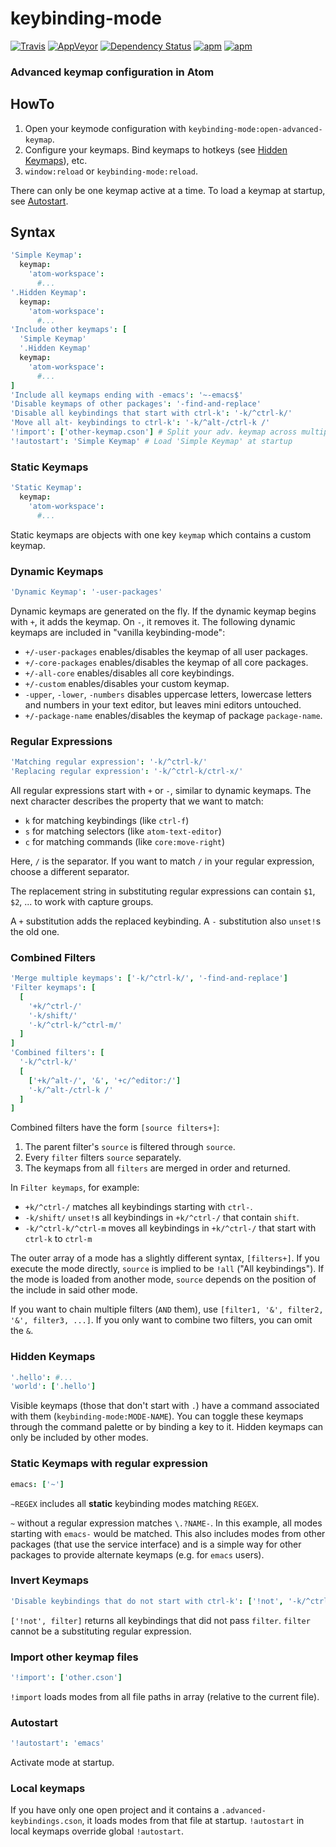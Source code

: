 keybinding-mode
===============
[![Travis](https://img.shields.io/travis/deprint/keybinding-mode.svg?style=flat-square)](https://travis-ci.org/deprint/keybinding-mode) [![AppVeyor](https://img.shields.io/appveyor/ci/deprint/keybinding-mode.svg?style=flat-square)](https://ci.appveyor.com/project/deprint/keybinding-mode) [![Dependency Status](https://david-dm.org/deprint/keybinding-mode.svg?style=flat-square)](https://david-dm.org/deprint/keybinding-mode) [![apm](https://img.shields.io/apm/dm/keybinding-mode.svg?style=flat-square)](https://github.com/deprint/keybinding-mode) [![apm](https://img.shields.io/apm/v/keybinding-mode.svg?style=flat-square)](https://github.com/deprint/keybinding-mode)

### Advanced keymap configuration in Atom

## HowTo
1. Open your keymode configuration with `keybinding-mode:open-advanced-keymap`.
2. Configure your keymaps. Bind keymaps to hotkeys (see [Hidden Keymaps](#hidden-keymaps)), etc.
3. `window:reload` or `keybinding-mode:reload`.

There can only be one keymap active at a time. To load a keymap at startup, see [Autostart](#autostart).

## Syntax

```coffee
'Simple Keymap':
  keymap:
    'atom-workspace':
      #...
'.Hidden Keymap':
  keymap:
    'atom-workspace':
      #...
'Include other keymaps': [
  'Simple Keymap'
  '.Hidden Keymap'
  keymap:
    'atom-workspace':
      #...
]
'Include all keymaps ending with -emacs': '~-emacs$'
'Disable keymaps of other packages': '-find-and-replace'
'Disable all keybindings that start with ctrl-k': '-k/^ctrl-k/'
'Move all alt- keybindings to ctrl-k': '-k/^alt-/ctrl-k /'
'!import': ['other-keymap.cson'] # Split your adv. keymap across multiple files
'!autostart': 'Simple Keymap' # Load 'Simple Keymap' at startup
```

### Static Keymaps

```coffee
'Static Keymap':
  keymap:
    'atom-workspace':
      #...
```

Static keymaps are objects with one key `keymap` which contains a custom keymap.

### Dynamic Keymaps

```coffee
'Dynamic Keymap': '-user-packages'
```

Dynamic keymaps are generated on the fly. If the dynamic keymap begins with `+`,
it adds the keymap. On `-`, it removes it. The following dynamic keymaps are
included in "vanilla keybinding-mode":

* `+/-user-packages` enables/disables the keymap of all user packages.
* `+/-core-packages` enables/disables the keymap of all core packages.
* `+/-all-core` enables/disables all core keybindings.
* `+/-custom` enables/disables your custom keymap.
* `-upper`, `-lower`, `-numbers` disables uppercase letters, lowercase letters and numbers in your text editor, but leaves mini editors untouched.
* `+/-package-name` enables/disables the keymap of package `package-name`.

### Regular Expressions

```coffee
'Matching regular expression': '-k/^ctrl-k/'
'Replacing regular expression': '-k/^ctrl-k/ctrl-x/'
```

All regular expressions start with `+` or `-`, similar to dynamic keymaps.
The next character describes the property that we want to match:

* `k` for matching keybindings (like `ctrl-f`)
* `s` for matching selectors (like `atom-text-editor`)
* `c` for matching commands (like `core:move-right`)

Here, `/` is the separator. If you want to match `/` in your regular expression, choose a different separator.

The replacement string in substituting regular expressions can contain `$1`, `$2`, ... to work with capture groups.

A `+` substitution adds the replaced keybinding. A `-` substitution also `unset!`s the old one.

### Combined Filters

```coffee
'Merge multiple keymaps': ['-k/^ctrl-k/', '-find-and-replace']
'Filter keymaps': [
  [
    '+k/^ctrl-/'
    '-k/shift/'
    '-k/^ctrl-k/^ctrl-m/'
  ]
]
'Combined filters': [
  '-k/^ctrl-k/'
  [
    ['+k/^alt-/', '&', '+c/^editor:/']
    '-k/^alt-/ctrl-k /'
  ]
]
```

Combined filters have the form `[source filters+]`:

1. The parent filter's `source` is filtered through `source`.
2. Every `filter` filters `source` separately.
3. The keymaps from all `filters` are merged in order and returned.

In `Filter keymaps`, for example:

* `+k/^ctrl-/` matches all keybindings starting with `ctrl-`.
* `-k/shift/` `unset!`s all keybindings in `+k/^ctrl-/` that contain `shift`.
* `-k/^ctrl-k/^ctrl-m` moves all keybindings in `+k/^ctrl-/` that start with `ctrl-k` to `ctrl-m`

The outer array of a mode has a slightly different syntax, `[filters+]`.
If you execute the mode directly, `source` is implied to be `!all` ("All keybindings").
If the mode is loaded from another mode, `source` depends on the position of the include in said other mode.

If you want to chain multiple filters (`AND` them), use `[filter1, '&', filter2, '&', filter3, ...]`. If you only want to combine two filters, you can omit the `&`.

### Hidden Keymaps

```coffee
'.hello': #...
'world': ['.hello']
```

Visible keymaps (those that don't start with `.`) have a command
associated with them (`keybinding-mode:MODE-NAME`). You can toggle these keymaps through the command palette or by binding a key to it.
Hidden keymaps can only be included by other modes.

### Static Keymaps with regular expression

```coffee
emacs: ['~']
```

`~REGEX` includes all __static__ keybinding modes matching `REGEX`.

`~` without a regular expression matches `\.?NAME-`. In this example, all modes starting with `emacs-` would be matched. This also includes modes from other packages (that use the service interface) and is a simple way for other packages to provide alternate keymaps (e.g. for `emacs` users).

### Invert Keymaps

```coffee
'Disable keybindings that do not start with ctrl-k': ['!not', '-k/^ctrl-k/']
```

`['!not', filter]` returns all keybindings that did not pass `filter`. `filter` cannot be a substituting regular expression.

### Import other keymap files

```coffee
'!import': ['other.cson']
```

`!import` loads modes from all file paths in array (relative to the current file).

### Autostart

```coffee
'!autostart': 'emacs'
```

Activate mode at startup.

### Local keymaps

If you have only one open project and it contains a `.advanced-keybindings.cson`, it loads modes from that file at startup. `!autostart` in local keymaps override global `!autostart`.
